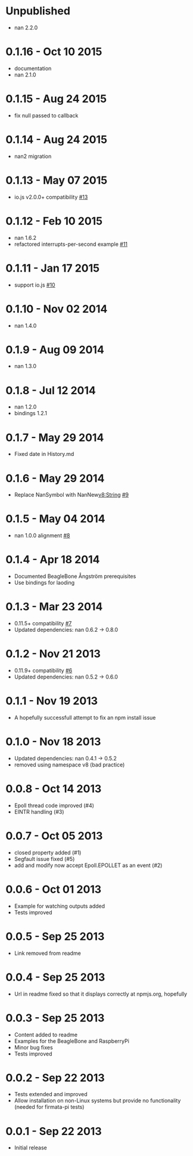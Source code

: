 Unpublished
===========
  * nan 2.2.0

0.1.16 - Oct 10 2015
====================
  * documentation
  * nan 2.1.0

0.1.15 - Aug 24 2015
====================
  * fix null passed to callback

0.1.14 - Aug 24 2015
====================
  * nan2 migration

0.1.13 - May 07 2015
====================
  * io.js v2.0.0+ compatibility [#13](https://github.com/fivdi/epoll/issues/13)

0.1.12 - Feb 10 2015
====================
  * nan 1.6.2
  * refactored interrupts-per-second example [#11](https://github.com/fivdi/epoll/issues/11)

0.1.11 - Jan 17 2015
====================
  * support io.js [#10](https://github.com/fivdi/epoll/issues/10)

0.1.10 - Nov 02 2014
====================
  * nan 1.4.0

0.1.9 - Aug 09 2014
===================
  * nan 1.3.0

0.1.8 - Jul 12 2014
===================
  * nan 1.2.0
  * bindings 1.2.1

0.1.7 - May 29 2014
===================
  * Fixed date in History.md

0.1.6 - May 29 2014
===================
  * Replace NanSymbol with NanNew<v8:String> [#9](https://github.com/fivdi/epoll/issues/9)

0.1.5 - May 04 2014
===================
  * nan 1.0.0 alignment [#8](https://github.com/fivdi/epoll/issues/8)

0.1.4 - Apr 18 2014
===================
  * Documented BeagleBone Ångström prerequisites
  * Use bindings for laoding

0.1.3 - Mar 23 2014
===================
  * 0.11.5+ compatibility [#7](https://github.com/fivdi/epoll/issues/7)
  * Updated dependencies: nan 0.6.2 -> 0.8.0

0.1.2 - Nov 21 2013
===================
  * 0.11.9+ compatibility [#6](https://github.com/fivdi/epoll/issues/6)
  * Updated dependencies: nan 0.5.2 -> 0.6.0

0.1.1 - Nov 19 2013
===================
  * A hopefully successfull attempt to fix an npm install issue

0.1.0 - Nov 18 2013
===================
  * Updated dependencies: nan 0.4.1 -> 0.5.2
  * removed using namespace v8 (bad practice)

0.0.8 - Oct 14 2013
===================
  * Epoll thread code improved (#4)
  * EINTR handling (#3)

0.0.7 - Oct 05 2013
===================
  * closed property added (#1)
  * Segfault issue fixed (#5)
  * add and modify now accept Epoll.EPOLLET as an event (#2)

0.0.6 - Oct 01 2013
===================
  * Example for watching outputs added
  * Tests improved

0.0.5 - Sep 25 2013
===================
  * Link removed from readme

0.0.4 - Sep 25 2013
===================
  * Url in readme fixed so that it displays correctly at npmjs.org, hopefully

0.0.3 - Sep 25 2013
===================
  * Content added to readme
  * Examples for the BeagleBone and RaspberryPi
  * Minor bug fixes
  * Tests improved

0.0.2 - Sep 22 2013
===================
  * Tests extended and improved
  * Allow installation on non-Linux systems but provide no functionality (needed for firmata-pi tests)

0.0.1 - Sep 22 2013
===================
  * Initial release


